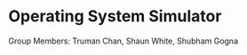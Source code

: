 Operating System Simulator
==========================
Group Members: Truman Chan, Shaun White, Shubham Gogna
